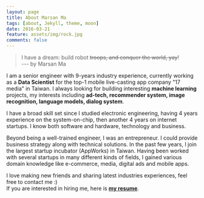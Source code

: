 ```yaml
---
layout: page
title: About Marsan Ma
tags: [about, Jekyll, theme, moon]
date: 2016-03-21
feature: assets/img/rock.jpg
comments: false
---
```

    
> I have a dream: build robot <strike>troops, and conquer the world, yay</strike>!  
> --- by Marsan Ma


I am a senior engineer with 9-years industry experience, currently working as a **Data Scientist** for the top-1 mobile live-casting app company "17 media" in Taiwan. I always looking for building interesting **machine learning** projects, my interests including **ad-tech, recommender system, image recognition, language models, dialog system**.

I have a broad skill set since I studied electronic engineering, having 4 years experience on the system-on-chip, then another 4 years on internet startups. I know both software and hardware, technology and business.

Beyond being a well-trained engineer, I was an entrepreneur. I could provide business strategy along with technical solutions. In the past few years, I join the largest startup incubator (AppWorks) in Taiwan. Having been worked with several startups in many different kinds of fields, I gained various domain knowledge like e-commerce, media, digital ads and mobile apps.

I love making new friends and sharing latest industries experiences, feel free to contact me :)  
If you are interested in hiring me, here is **[my resume](/resume)**.

